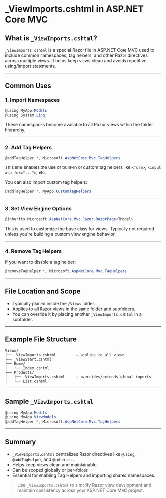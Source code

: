 
# _ViewImports.cshtml in ASP.NET Core MVC

## What is `_ViewImports.cshtml`?

`_ViewImports.cshtml` is a special Razor file in ASP.NET Core MVC used to include common namespaces, tag helpers, and other Razor directives across multiple views. It helps keep views clean and avoids repetitive using/import statements.

---

## Common Uses

### 1. **Import Namespaces**

```csharp
@using MyApp.Models
@using System.Linq
```

These namespaces become available to all Razor views within the folder hierarchy.

---

### 2. **Add Tag Helpers**

```csharp
@addTagHelper *, Microsoft.AspNetCore.Mvc.TagHelpers
```

This line enables the use of built-in or custom tag helpers like `<form>`, `<input asp-for="...">`, etc.

You can also import custom tag helpers:

```csharp
@addTagHelper *, MyApp.CustomTagHelpers
```

---

### 3. **Set View Engine Options**

```csharp
@inherits Microsoft.AspNetCore.Mvc.Razor.RazorPage<TModel>
```

This is used to customize the base class for views. Typically not required unless you're building a custom view engine behavior.

---

### 4. **Remove Tag Helpers**

If you want to disable a tag helper:

```csharp
@removeTagHelper *, Microsoft.AspNetCore.Mvc.TagHelpers
```

---

## File Location and Scope

- Typically placed inside the `/Views` folder.
- Applies to all Razor views in the same folder and subfolders.
- You can override it by placing another `_ViewImports.cshtml` in a subfolder.

---

## Example File Structure

```
Views/
├── _ViewImports.cshtml         → applies to all views
├── _ViewStart.cshtml
├── Home/
│   └── Index.cshtml
├── Products/
│   ├── _ViewImports.cshtml     → overrides/extends global imports
│   └── List.cshtml
```

---

## Sample `_ViewImports.cshtml`

```csharp
@using MyApp.Models
@using MyApp.ViewModels
@addTagHelper *, Microsoft.AspNetCore.Mvc.TagHelpers
```

---

## Summary

- `_ViewImports.cshtml` centralizes Razor directives like `@using`, `@addTagHelper`, and `@inherits`.
- Helps keep views clean and maintainable.
- Can be scoped globally or per-folder.
- Essential for enabling Tag Helpers and importing shared namespaces.

> Use `_ViewImports.cshtml` to simplify Razor view development and maintain consistency across your ASP.NET Core MVC project.
